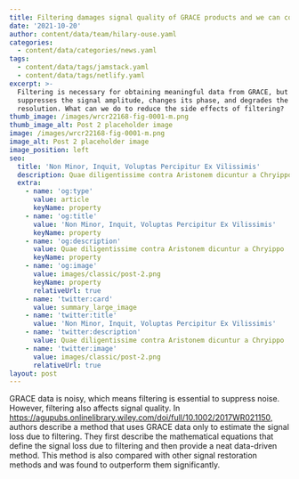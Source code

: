 ```yaml
---
title: Filtering damages signal quality of GRACE products and we can counter it.
date: '2021-10-20'
author: content/data/team/hilary-ouse.yaml
categories:
  - content/data/categories/news.yaml
tags:
  - content/data/tags/jamstack.yaml
  - content/data/tags/netlify.yaml
excerpt: >-
  Filtering is necessary for obtaining meaningful data from GRACE, but it
  suppresses the signal amplitude, changes its phase, and degrades the spatial
  resolution. What can we do to reduce the side effects of filtering?
thumb_image: /images/wrcr22168-fig-0001-m.png
thumb_image_alt: Post 2 placeholder image
image: /images/wrcr22168-fig-0001-m.png
image_alt: Post 2 placeholder image
image_position: left
seo:
  title: 'Non Minor, Inquit, Voluptas Percipitur Ex Vilissimis'
  description: Quae diligentissime contra Aristonem dicuntur a Chryippo
  extra:
    - name: 'og:type'
      value: article
      keyName: property
    - name: 'og:title'
      value: 'Non Minor, Inquit, Voluptas Percipitur Ex Vilissimis'
      keyName: property
    - name: 'og:description'
      value: Quae diligentissime contra Aristonem dicuntur a Chryippo
      keyName: property
    - name: 'og:image'
      value: images/classic/post-2.png
      keyName: property
      relativeUrl: true
    - name: 'twitter:card'
      value: summary_large_image
    - name: 'twitter:title'
      value: 'Non Minor, Inquit, Voluptas Percipitur Ex Vilissimis'
    - name: 'twitter:description'
      value: Quae diligentissime contra Aristonem dicuntur a Chryippo
    - name: 'twitter:image'
      value: images/classic/post-2.png
      relativeUrl: true
layout: post
---
```

GRACE data is noisy, which means filtering is essential to suppress noise. However, filtering also affects signal quality. In <https://agupubs.onlinelibrary.wiley.com/doi/full/10.1002/2017WR021150,> authors describe a method that uses GRACE data only to estimate the signal loss due to filtering. They first describe the mathematical equations that define the signal loss due to filtering and then provide a neat data-driven method. This method is also compared with other signal restoration methods and was found to outperform them significantly.
